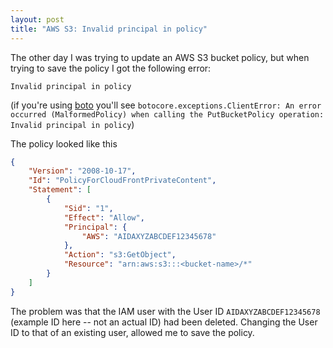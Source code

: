 ```yaml
---
layout: post
title: "AWS S3: Invalid principal in policy"
---
```


The other day I was trying to update an AWS S3 bucket policy, but when trying
to save the policy I got the following error:

    Invalid principal in policy
    
(if you're using [boto] you'll see `botocore.exceptions.ClientError: An error occurred (MalformedPolicy) when calling the PutBucketPolicy operation: Invalid principal in policy`)

The policy looked like this

```json
{
    "Version": "2008-10-17",
    "Id": "PolicyForCloudFrontPrivateContent",
    "Statement": [
        {
            "Sid": "1",
            "Effect": "Allow",
            "Principal": {
                "AWS": "AIDAXYZABCDEF12345678"
            },
            "Action": "s3:GetObject",
            "Resource": "arn:aws:s3:::<bucket-name>/*"
        }
    ]
}
```

The problem was that the IAM user with the User ID `AIDAXYZABCDEF12345678` (example ID here -- not an actual ID) had been deleted.
Changing the User ID to that of an existing user, allowed me to save the policy.

[boto]: https://github.com/boto/boto3
